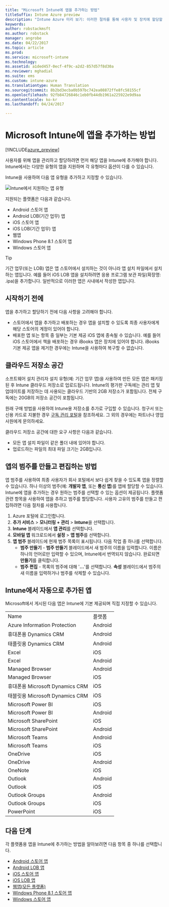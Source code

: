 ```yaml
---
title: "Microsoft Intune에 앱을 추가하는 방법"
titleSuffix: Intune Azure preview
description: "Intune Azure 미리 보기: 이러한 절차를 통해 사용자 및 장치에 할당할 준비가 된 Intune으로 앱을 가져올 수 있습니다. "
keywords: 
author: robstackmsft
ms.author: robstack
manager: angrobe
ms.date: 04/22/2017
ms.topic: article
ms.prod: 
ms.service: microsoft-intune
ms.technology: 
ms.assetid: a1ded457-0ecf-4f9c-a2d2-857d57f8d30a
ms.reviewer: mghadial
ms.suite: ems
ms.custom: intune-azure
ms.translationtype: Human Translation
ms.sourcegitcommit: 8b2bd3ecba0b597bc742ea08872ffe8fc58155cf
ms.openlocfilehash: 92fb84726846c1eb0fb44db1961a225922e9d9aa
ms.contentlocale: ko-kr
ms.lasthandoff: 04/24/2017

---
```


# <a name="how-to-add-an-app-to-microsoft-intune"></a>Microsoft Intune에 앱을 추가하는 방법

[!INCLUDE[azure_preview](../includes/azure_preview.md)]

사용자를 위해 앱을 관리하고 할당하려면 먼저 해당 앱을 Intune에 추가해야 합니다. Intune에서는 다양한 유형의 앱을 지원하며 각 유형마다 옵션이 다를 수 있습니다.

Intune을 사용하여 다음 앱 유형을 추가하고 지정할 수 있습니다.

![Intune에서 지원하는 앱 유형](./media/app-types.png)

지원되는 플랫폼은 다음과 같습니다.

- Android 스토어 앱
- Android LOB(기간 업무) 앱
- iOS 스토어 앱
- iOS LOB(기간 업무) 앱
- 웹앱
- Windows Phone 8.1 스토어 앱
- Windows 스토어 앱

>[!TIP]
> 기간 업무(또는 LOB) 앱은 앱 스토어에서 설치하는 것이 아니라 앱 설치 파일에서 설치하는 앱입니다. 예를 들어 iOS LOB 앱을 설치하려면 응용 프로그램 보관 파일(확장명: .ipa)을 추가합니다. 일반적으로 이러한 앱은 사내에서 작성한 앱입니다.

## <a name="before-you-start"></a>시작하기 전에

앱을 추가하고 할당하기 전에 다음 사항을 고려해야 합니다.

- 스토어에서 앱을 추가하고 배포하는 경우 앱을 설치할 수 있도록 최종 사용자에게 해당 스토어의 계정이 있어야 합니다.
- 배포한 앱 또는 항목 중 일부는 기본 제공 iOS 앱에 종속될 수 있습니다. 예를 들어 iOS 스토어에서 책을 배포하는 경우 iBooks 앱은 장치에 있어야 합니다. iBooks 기본 제공 앱을 제거한 경우에는 Intune을 사용하여 복구할 수 없습니다.

## <a name="cloud-storage-space"></a>클라우드 저장소 공간
소프트웨어 설치 관리자 설치 유형(예: 기간 업무 앱)을 사용하여 만든 모든 앱은 패키징된 후 Intune 클라우드 저장소로 업로드됩니다. Intune의 평가판 구독에는 관리 앱 및 업데이트를 저장하는 데 사용되는 클라우드 기반의 2GB 저장소가 포함됩니다. 전체 구독에는 20GB의 저장소 공간이 포함됩니다.

원래 구매 방법을 사용하여 Intune용 저장소를 추가로 구입할 수 있습니다.  청구서 또는 신용 카드로 지불한 경우 [구독 관리 포털](https://portal.office.com/adminportal/home?switchtomodern=true#/subscriptions)을 참조하세요.  그 외의 경우에는 파트너나 영업 사원에게 문의하세요.

클라우드 저장소 공간에 대한 요구 사항은 다음과 같습니다.

-   모든 앱 설치 파일이 같은 폴더 내에 있어야 합니다.
-   업로드하는 파일의 최대 파일 크기는 2GB입니다.

## <a name="how-to-create-and-edit-categories-for-apps"></a>앱의 범주를 만들고 편집하는 방법

앱 범주를 사용하여 최종 사용자가 회사 포털에서 보다 쉽게 찾을 수 있도록 앱을 정렬할 수 있습니다. 하나 이상의 범주(예: **개발자 앱**, 또는 **통신 앱**)를 앱에 할당할 수 있습니다.
Intune에 앱을 추가하는 경우 원하는 범주를 선택할 수 있는 옵션이 제공됩니다. 플랫폼 관련 항목을 사용하여 앱을 추하고 범주를 할당합니다. 사용자 고유의 범주를 만들고 편집하려면 다음 절차를 사용합니다.

1. Azure 포털에 로그인합니다.
2. **추가 서비스** > **모니터링 + 관리** > **Intune**을 선택합니다.
3. **Intune** 블레이드에서 **앱 관리**를 선택합니다.
4. **모바일 앱** 워크로드에서 **설정** > **앱 범주**를 선택합니다.
5. **앱 범주** 블레이드에 현재 범주 목록이 표시됩니다. 다음 작업 중 하나를 선택합니다.
    - **범주 만들기** - **범주 만들기** 블레이드에서 새 범주의 이름을 입력합니다. 이름은 하나의 언어로만 입력할 수 있으며, Intune에서 번역되지 않습니다. 완료되면 **만들기**를 클릭합니다.
    - **범주 편집** - 목록의 범주에 대해 '**...**'를 선택합니다. **속성** 블레이드에서 범주의 새 이름을 입력하거나 범주를 삭제할 수 있습니다.


## <a name="apps-added-automatically-by-intune"></a>Intune에서 자동으로 추가된 앱

Microsoft에서 게시된 다음 앱은 Intune에 기본 제공되며 직접 지정할 수 있습니다.

|||
|-|-|
|Name|플랫폼|앱 유형|
|Azure Information Protection|Android|관리되는 Android 스토어 앱|
|휴대폰용 Dynamics CRM|Android|관리되는 Android 스토어 앱|
|태플릿용 Dynamics CRM|Android|관리되는 Android 스토어 앱|
|Excel|iOS|관리되는 iOS 스토어 앱|
|Excel|Android|관리되는 Android 스토어 앱|
|Managed Browser|Android|관리되는 Android 스토어 앱|
|Managed Browser|iOS|관리되는 iOS 스토어 앱|
|휴대폰용 Microsoft Dynamics CRM|iOS|관리되는 iOS 스토어 앱|
|태블릿용 Microsoft Dynamics CRM|iOS|관리되는 iOS 스토어 앱|
|Microsoft Power BI|iOS|관리되는 iOS 스토어 앱|
|Microsoft Power BI|Android|관리되는 Android 스토어 앱|
|Microsoft SharePoint|iOS|관리되는 iOS 스토어 앱|
|Microsoft SharePoint|Android|관리되는 Android 스토어 앱|
|Microsoft Teams|Android|관리되는 Android 스토어 앱|
|Microsoft Teams|iOS|관리되는 iOS 스토어 앱|
|OneDrive|iOS|관리되는 iOS 스토어 앱|
|OneDrive|Android|관리되는 Android 스토어 앱|
|OneNote|iOS|관리되는 iOS 스토어 앱|
|Outlook|Android|관리되는 Android 스토어 앱|
|Outlook|iOS|관리되는 iOS 스토어 앱|
|Outlook Groups|Android|관리되는 Android 스토어 앱|
|Outlook Groups|iOS|관리되는 iOS 스토어 앱|
|PowerPoint|iOS|관리되는 iOS 스토어 앱|

## <a name="next-steps"></a>다음 단계

각 플랫폼용 앱을 Intune에 추가하는 방법을 알아보려면 다음 항목 중 하나를 선택합니다.

- [Android 스토어 앱](/intune-azure/manage-apps/android-store-app)
- [Android LOB 앱](/intune-azure/manage-apps/android-lob-app)
- [iOS 스토어 앱](/intune-azure/manage-apps/ios-store-app)
- [iOS LOB 앱](/intune-azure/manage-apps/ios-lob-app)
- [웹앱(모든 플랫폼)](/intune-azure/manage-apps/web-app)
- [Windows Phone 8.1 스토어 앱](/intune-azure/manage-apps/windows-phone-8-1-store-app)
- [Windows 스토어 앱](/intune-azure/manage-apps/windows-store-app)

